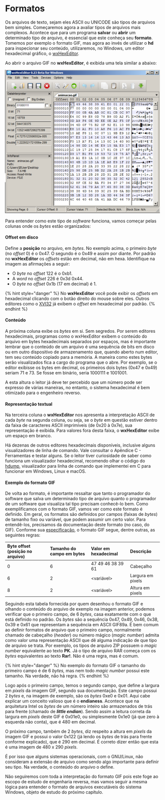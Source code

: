 # Formatos

Os arquivos de texto, sejam eles ASCII ou UNICODE são tipos de arquivos bem simples. Começaremos agora a avaliar tipos de arquivos mais complexos. Acontece que para um programa **salvar** ou **abrir** um determinado tipo de arquivo, é essencial que este conheça seu **formato**. Tomemos por exemplo o formato GIF, mas agora ao invés de utilizar o **hd** para inspecionar seu conteúdo, utilizaremos, no Windows, um editor hexadecimal gráfico, o [wxHexEditor](https://sourceforge.net/projects/wxhexeditor/).

Ao abrir o arquivo GIF no **wxHexEditor**, é exibida uma tela similar a abaixo: 

![Conteúdo de um arquivo GIF visualizado em hexadecimal](../.gitbook/assets/hex_fig1.png)

Para entender como este tipo de _software_ funciona, vamos começar pelas colunas onde os _bytes_ estão organizados:

#### **Offset em disco**

Define a **posição** no arquivo, em _bytes_. No exemplo acima, o primeiro _byte_ \(no _offset_ 0\) é o 0x47. O segundo é o 0x49 e assim por diante. Por padrão no **wxHexEditor** os _offsets_ estão em decimal, não em hexa. Identifique na imagem as afirmações a seguir:

* O _byte_ no _offset_ 122 é o 0xb1.
* A _word_ no _offset_ 226 é 0x3d 0x44.
* O _byte_ no _offset_ 0x1b \(17 em decimal\) é 1.

{% hint style="danger" %}
No **wxHexEditor** você pode exibir os _offsets_ em hexadecimal clicando com o botão direito do mouse sobre eles. Outros editores como o [XVI32](http://www.chmaas.handshake.de/delphi/freeware/xvi32/xvi32.htm) já exibem o _offset_ em hexadecimal por padrão.
{% endhint %}

#### **Conteúdo**

A próxima coluna exibe os _bytes_ em si. Sem segredos. Por serem editores hexadecimais, programas como o wxHexEditor exibem o conteúdo do arquivo em bytes hexadecimais separados por espaços, mas é importante lembrar que o conteúdo de um arquivo é uma sequência de bits em disco ou em outro dispositivo de armazenamento que, quando aberto num editor, tem seu conteúdo copiado para a memória. A maneira como estes bytes serão visualizados fica a cargo do programa que o abre. Por exemplo, se o editor exibisse os bytes em decimal, os primeiros dois bytes \(0x47 e 0x49\) seriam 71 e 73. Se fosse em binário, seria 1000111 e 1001001.

A esta altura o leitor já deve ter percebido que um número pode ser expresso de várias maneiras, no entanto, o sistema hexadecimal é bem otimizado para o engenheiro reverso.

#### **Representação textual**

Na terceira coluna o **wxHexEditor** nos apresenta a interpretação ASCII de cada _byte_ na segunda coluna, ou seja, se o _byte_ em questão estiver dentro da faixa de caracteres ASCII imprimíveis \(de 0x20 à 0x7e\), sua representação é exibida. Para valores fora desta faixa, o **wxHexEditor** exibe um espaço em branco.

Há dezenas de outros editores hexadecimais disponíveis, inclusive alguns visualizadores de linha de comando. Vale consultar o Apêndice C - Ferramentas e testar alguns. Se o leitor tiver curiosidade de saber como funciona um visualizador hexadecimal, recomendo olhar o código do [hdump](https://sourceforge.net/projects/hdump/), visualizador para linha de comando que implementei em C para funcionar em Windows, Linux e macOS.

#### **Exemplo do formato GIF**

De volta ao formato, é importante ressaltar que tanto o programador do software que salva um determinado tipo de arquivo quanto o programador de um software que visualiza tal tipo precisam conhecê-lo bem. Como exemplificamos com o formato GIF, vamos ver como este formato é definido. Em geral, os formatos são definidos por campos \(faixas de _bytes_\) de tamanho fixo ou variável, que podem assumir um certo valor. Para entendê-los, precisamos da documentação deste formato \(no caso, do GIF\). Conforme sua [especificação](https://en.wikipedia.org/wiki/GIF#Example_GIF_file), o formato GIF segue, dentre outras, as seguintes regras:

| Byte offset \(posição no arquivo\) | Tamanho do campo em bytes | Valor em hexadecimal | Descrição |
| :--- | :--- | :--- | :--- |
| 0 | 6 | 47 49 46 38 39 61 | Cabeçalho |
| 6 | 2 | &lt;variável&gt; | Largura em pixels |
| 8 | 2 | &lt;variável&gt; | Altura em pixels |

Seguindo esta tabela fornecida por quem desenhou o formato GIF e olhando o conteúdo do arquivo de exemplo na imagem anterior, podemos verificar que o primeiro campo, de 6 _bytes_, casa exatamente com o que está definido no padrão. Os _bytes_ são a sequência 0x47, 0x49, 0x46, 0x38, 0x39 e 0x61 que representam a sequência em ASCII GIF89a. É bem comum ao definir formatos de arquivo que o primeiro campo, normalmente chamado de cabeçalho \(_header_\) ou número mágico \(_magic number_\) admita como valor uma representação ASCII que dê alguma indicação de que tipo de arquivo se trata. Por exemplo, os tipos de arquivo ZIP possuem o _magic number_ equivalente ao texto **PK**. Já o tipo de arquivo RAR começa com os _bytes_ equivalentes ao texto **Rar!**. Não é uma regra, mas é comum.

{% hint style="danger" %}
No exemplo do formato GIF o tamanho do primeiro campo é de 6 _bytes,_ mas nem todo _magic number_ possui este tamanho. Na verdade, não há regra.
{% endhint %}

Logo após o primeiro campo, temos o segundo campo, que define a largura em _pixels_ da imagem GIF, segundo sua documentação. Este campo possui 2 _bytes_ e, na imagem de exemplo, são os _bytes_ 0xe0 e 0x01. Aqui cabe explicar um conceito valioso que é o **endianess**. Acontece que na arquitetura Intel os _bytes_ de um número inteiro são armazenados de trás para frente \(chamado de _**little endian**_\). Sendo assim a leitura correta da largura em _pixels_ deste GIF é 0x01e0, ou simplesmente 0x1e0 \(já que zero à esquerda não conta\), que é 480 em decimal.

O próximo campo, também de 2 _bytes_, diz respeito a altura em _pixels_ da imagem GIF e possui o valor 0x122 \(já lendo os _bytes_ de trás para frente conforme explicado\), que é 290 em decimal. É correto dizer então que esta é uma imagem de 480 x 290 _pixels_.

É por isso que alguns sistemas operacionais, com o GNU/Linux, não consideram a extensão de arquivo como sendo algo importante para definir seu tipo. Na verdade, o conteúdo do arquivo o define.

Não seguiremos com toda a interpretação do formato GIF pois este foge ao escopo de estudo de engenharia reversa, mas vamos seguir a mesma lógica para entender o formato de arquivos executáveis do sistema Windows, objeto de estudo do próximo capítulo.


